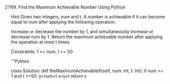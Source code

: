 2769. Find the Maximum Achievable Number Using Python

Hint
Given two integers, num and t. A number is achievable if it can become equal to num after applying the following operation:

Increase or decrease the number by 1, and simultaneously increase or decrease num by 1.
Return the maximum achievable number after applying the operation at most t times.

Constraints:
1 <= num, t <= 50

'''Python

class Solution:
    def theMaximumAchievableX(self, num: int, t: int):
        if num >= 1 and t <=50:
            y=num+t
            x=y+t
            return x
        
